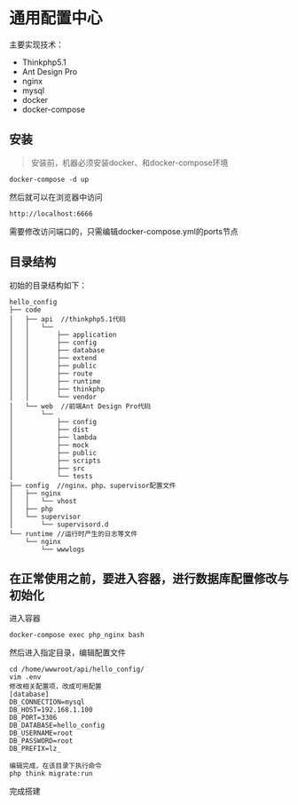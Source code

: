 通用配置中心
===============

主要实现技术：

 + Thinkphp5.1
 + Ant Design Pro
 + nginx
 + mysql
 + docker
 + docker-compose

## 安装

> 安装前，机器必须安装docker、和docker-compose环境

~~~
docker-compose -d up
~~~

然后就可以在浏览器中访问

~~~
http://localhost:6666
~~~

需要修改访问端口的，只需编辑docker-compose.yml的ports节点


## 目录结构

初始的目录结构如下：

~~~
hello_config
├── code
│   ├── api  //thinkphp5.1代码
│   │   └── 
│   │       ├── application
│   │       ├── config
│   │       ├── database
│   │       ├── extend
│   │       ├── public
│   │       ├── route
│   │       ├── runtime
│   │       ├── thinkphp
│   │       └── vendor
│   └── web  //前端Ant Design Pro代码
│       └── 
│           ├── config
│           ├── dist
│           ├── lambda
│           ├── mock
│           ├── public
│           ├── scripts
│           ├── src
│           └── tests
├── config  //nginx、php、supervisor配置文件
│   ├── nginx
│   │   └── vhost
│   ├── php
│   └── supervisor
│       └── supervisord.d
└── runtime //运行时产生的日志等文件
    └── nginx
        └── wwwlogs
~~~

## 在正常使用之前，要进入容器，进行数据库配置修改与初始化
进入容器
~~~
docker-compose exec php_nginx bash
~~~
然后进入指定目录，编辑配置文件
~~~
cd /home/wwwroot/api/hello_config/
vim .env
修改相关配置项，改成可用配置
[database]
DB_CONNECTION=mysql
DB_HOST=192.168.1.100
DB_PORT=3306
DB_DATABASE=hello_config
DB_USERNAME=root
DB_PASSWORD=root
DB_PREFIX=lz_

编辑完成，在该目录下执行命令
php think migrate:run
~~~

完成搭建

